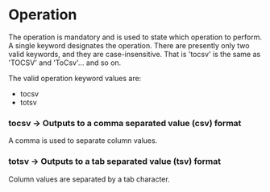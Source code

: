 # Operation

The operation is mandatory and is used to state which operation to perform.  A single keyword designates the 
operation.  There are presently only two valid keywords, and they are case-insensitive.  That is 'tocsv' is the
same as 'TOCSV' and 'ToCsv'... and so on.

The valid operation keyword values are:
* tocsv
* totsv

### tocsv → Outputs to a comma separated value (csv) format

A comma is used to separate column values.

### totsv → Outputs to a tab separated value (tsv) format

Column values are separated by a tab character.